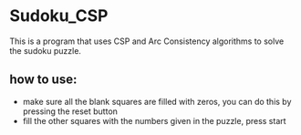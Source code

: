 # Sudoku_CSP
This is a program that uses CSP and Arc Consistency algorithms to solve the sudoku puzzle.

## how to use:
- make sure all the blank squares are filled with zeros, you can do this by pressing the reset button
- fill the other squares with the numbers given in the puzzle, press start
